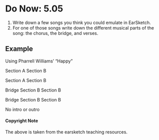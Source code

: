 # Do Now: 5.05

1. Write down a few songs you think you could emulate in EarSketch. 
2. For one of those songs write down the different musical parts of the song: the chorus, the bridge, and verses. 

## Example 
Using Pharrell Williams’ “Happy”

Section A
Section B

Section A
Section B

Bridge
Section B
Section B

Bridge
Section B
Section B

No intro or outro


#### Copyright Note
The above is taken from the earsketch teaching resources. 
